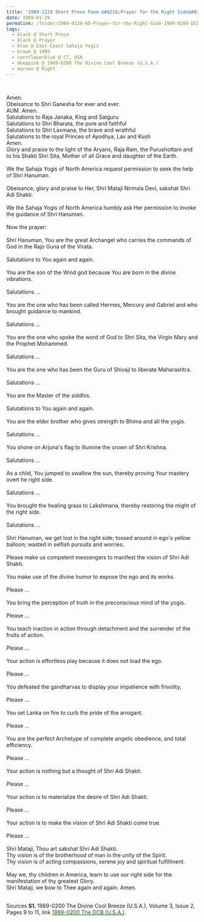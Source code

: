 ```yaml
---
title: '1989-1229 Short Prose Poem &#8216;Prayer for the Right Side&#8217; read at the Sixth East Coast Seminar in CT, USA from 1989-0200 The Divine Cool Breeze (U.S.A.), Volume 3, Issue 2, Pages 9 to 11'
date: 1989-01-29
permalink: /folder/1989-0129-KD-Prayer-for-the-Right-Side-1989-0200-DCB-USA
tags:
  - black @ Short Prose
  - black @ Prayer  
  - blue @ East Coast Sahaja Yogis
  - brown @ 1989
  - cornflowerblue @ CT, USA
  - deeppink @ 1989-0200 The Divine Cool Breeze (U.S.A.)
  - maroon @ Right
---
```


<br>

<p>
Amen.<br>
Obeisance to Shri Ganesha for ever and ever.<br>
AUM. Amen.<br>
Salutations to Raja Janaka, King and Satguru<br>
Salutations to Shri Bharata, the pure and faithful<br>
Salutations to Shri Laxmana, the brave and wrathful<br>
Salutations to the royal Princes of Ayodhya, Lav and Kush<br>
Amen.<br>
Glory and praise to the light of the Aryans, Raja Ram, the Purushottam and to his Shakti Shri Sita, Mother of all Grace and daughter of the Earth.<br>
<br>
We the Sahaja Yogis of North America request permission to seek the help of Shri Hanuman.<br>
<br>
Obeisance, glory and praise to Her, Shri Mataji Nirmala Devi, sakshat Shri Adi Shakti.<br>
<br>
We the Sahaja Yogis of North America humbly ask Her permission to invoke the guidance of Shri Hanuman.<br>
<br>
Now the prayer:<br>
<br>
Shri Hanuman, You are the great Archangel who carries the commands of God in the Rajo Guna of the Virata.<br>
<br>
Salutations to You again and again.<br>
<br>
You are the son of the Wind god because You are born in the divine vibrations.<br>
<br>
Salutations ...<br>
<br>
You are the one who has been called Hermes, Mercury and Gabriel and who brought guidance to mankind.<br>
<br>
Salutations ...<br>
<br>
You are the one who spoke the word of God to Shri Sita, the Virgin Mary and the Prophet Mohammed.<br>
<br>
Salutations ...<br>
<br>
You are the one who has been the Guru of Shivaji to liberate Maharashtra.<br>
<br>
Salutations ...<br>
<br>
You are the Master of the siddhis.<br>
<br>
Salutations to You again and again.<br>
<br>
You are the elder brother who gives strength to Bhima and all the yogis.<br>
<br>
Salutations ...<br>
<br>
You shone on Arjuna's flag to illumine the crown of Shri Krishna.<br>
<br>
Salutations ...<br>
<br>
As a child, You jumped to swallow the sun, thereby proving Your mastery overt he right side.<br> 
<br>
Salutations ...<br>
<br>
You brought the healing grass to Lakshmana, thereby restoring the might of the right side.<br>
<br>
Salutations ...<br>
<br>
Shri Hanuman, we get lost in the right side; tossed around in ego's yellow balloon; wasted in selfish pursuits and worries.<br>
<br>
Please make us competent messengers to manifest the vision of Shri Adi Shakti.<br>
<br>
You make use of the divine humor to expose the ego and its works.<br>
<br>
Please ...<br>
<br>
You bring the perception of truth in the preconscious mind of the yogis.<br>
<br>
Please ...<br>
<br>
You teach inaction in action through detachment and the surrender of the fruits of action.<br>
<br>
Please ...<br>
<br>
Your action is effortless play because it does not load the ego.<br>
<br>
Please ...<br>
<br>
You defeated the gandharvas to display your impatience with frivolity.<br>
<br>
Please ...<br>
<br>
You set Lanka on fire to curb the pride of the arrogant.<br>
<br>
Please ...<br>
<br>
You are the perfect Archetype of complete angelic obedience, and total efficiency.<br>
<br>
Please ...<br>
<br>
Your action is nothing but a thought of Shri Adi Shakti.<br>
<br>
Please ...<br>
<br>
Your action is to materialize the desire of Shri Adi Shakti.<br>
<br>
Please ...<br>
<br>
Your action is to make the vision of Shri Adi Shakti come true.<br>
<br>
Please ...<br>
<br>
Shri Mataji, Thou art sakshat Shri Adi Shakti.<br>
Thy vision is of the brotherhood of man in the unity of the Spirit.<br>
Thy vision is of acting compassions, serene joy and spiritual fulfillment.<br>
<br>
May we, thy children in America, learn to use our right side for the manifestation of thy greatest Glory.<br>
Shri Mataji, we bow to Thee again and again. Amen.
</p>

<br>

<wave-list>
<list-title color="DarkSeaGreen" width="40">Sources</list-title>
  <list-item color="BlanchedAlmond"  width="280"><b>S1. </b> 1989-0200 The Divine Cool Breeze (U.S.A.), Volume 3, Issue 2, Pages 9 to 11, link <a href="https://b286c762-1c9b-468d-afbf-9f039b298299.usrfiles.com/ugd/b286c7_c4b194b91b824a24bf018e71fb46de55.pdf"><font color="DarkGreen">1989-0200 The DCB (U.S.A.)</font></a>.</list-item>
</wave-list>